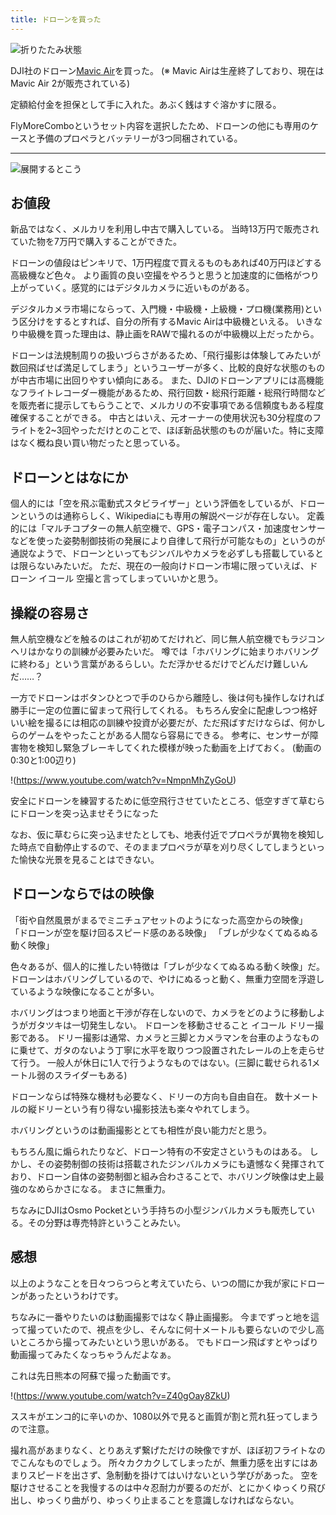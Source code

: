 ```yaml
---
title: ドローンを買った
---
```


![折りたたみ状態](https://cdn-ak.f.st-hatena.com/images/fotolife/h/hachipochi/20210714/20210714193051.jpg "折りたたみ状態")

DJI社のドローン[Mavic Air](https://www.dji.com/jp/mavic-air-2?site=brandsite&from=eol_mavic-air)を買った。
(※ Mavic Airは生産終了しており、現在はMavic Air 2が販売されている)

定額給付金を担保として手に入れた。あぶく銭はすぐ溶かすに限る。

FlyMoreComboというセット内容を選択したため、ドローンの他にも専用のケースと予備のプロペラとバッテリーが3つ同梱されている。

***

![展開するとこう](https://cdn-ak.f.st-hatena.com/images/fotolife/h/hachipochi/20210714/20210714193045.jpg "展開するとこう")

## お値段

新品ではなく、メルカリを利用し中古で購入している。
当時13万円で販売されていた物を7万円で購入することができた。

ドローンの値段はピンキリで、1万円程度で買えるものもあれば40万円ほどする高級機など色々。
より画質の良い空撮をやろうと思うと加速度的に価格がつり上がっていく。感覚的にはデジタルカメラに近いものがある。

デジタルカメラ市場にならって、入門機・中級機・上級機・プロ機(業務用)という区分けをするとすれば、自分の所有するMavic Airは中級機といえる。
いきなり中級機を買った理由は、静止画をRAWで撮れるのが中級機以上だったから。

ドローンは法規制周りの扱いづらさがあるため、「飛行撮影は体験してみたいが数回飛ばせば満足してしまう」というユーザーが多く、比較的良好な状態のものが中古市場に出回りやすい傾向にある。
また、DJIのドローンアプリには高機能なフライトレコーダー機能があるため、飛行回数・総飛行距離・総飛行時間などを販売者に提示してもらうことで、メルカリの不安事項である信頼度もある程度確保することができる。
中古とはいえ、元オーナーの使用状況も30分程度のフライトを2~3回やっただけとのことで、ほぼ新品状態のものが届いた。特に支障はなく概ね良い買い物だったと思っている。

## ドローンとはなにか

個人的には「空を飛ぶ電動式スタビライザー」という評価をしているが、ドローンというのは通称らしく、Wikipediaにも専用の解説ページが存在しない。
定義的には「マルチコプターの無人航空機で、GPS・電子コンパス・加速度センサーなどを使った姿勢制御技術の発展により自律して飛行が可能なもの」というのが通説なようで、ドローンといってもジンバルやカメラを必ずしも搭載しているとは限らないみたいだ。
ただ、現在の一般向けドローン市場に限っていえば、ドローン イコール 空撮と言ってしまっていいかと思う。

## 操縦の容易さ

無人航空機などを触るのはこれが初めてだけれど、同じ無人航空機でもラジコンヘリはかなりの訓練が必要みたいだ。
噂では「ホバリングに始まりホバリングに終わる」という言葉があるらしい。ただ浮かせるだけでどんだけ難しいんだ……？

一方でドローンはボタンひとつで手のひらから離陸し、後は何も操作しなければ勝手に一定の位置に留まって飛行してくれる。
もちろん安全に配慮しつつ格好いい絵を撮るには相応の訓練や投資が必要だが、ただ飛ばすだけならば、何かしらのゲームをやったことがある人間なら容易にできる。
参考に、センサーが障害物を検知し緊急ブレーキしてくれた模様が映った動画を上げておく。
(動画の0:30と1:00辺り)

!(https://www.youtube.com/watch?v=NmpnMhZyGoU)

安全にドローンを練習するために低空飛行させていたところ、低空すぎて草むらにドローンを突っ込ませそうになった

なお、仮に草むらに突っ込ませたとしても、地表付近でプロペラが異物を検知した時点で自動停止するので、そのままプロペラが草を刈り尽くしてしまうといった愉快な光景を見ることはできない。

## ドローンならではの映像

「街や自然風景がまるでミニチュアセットのようになった高空からの映像」
「ドローンが空を駆け回るスピード感のある映像」
「ブレが少なくてぬるぬる動く映像」

色々あるが、個人的に推したい特徴は「ブレが少なくてぬるぬる動く映像」だ。
ドローンはホバリングしているので、やけにぬるっと動く、無重力空間を浮遊しているような映像になることが多い。

ホバリングはつまり地面と干渉が存在しないので、カメラをどのように移動しようがガタツキは一切発生しない。
ドローンを移動させること イコール ドリー撮影である。
ドリー撮影は通常、カメラと三脚とカメラマンを台車のようなものに乗せて、ガタのないよう丁寧に水平を取りつつ設置されたレールの上を走らせて行う。
一般人が休日に1人で行うようなものではない。(三脚に載せられる1メートル弱のスライダーもある)

ドローンならば特殊な機材も必要なく、ドリーの方向も自由自在。
数十メートルの縦ドリーという有り得ない撮影技法も楽々やれてしまう。

ホバリングというのは動画撮影ととても相性が良い能力だと思う。

もちろん風に煽られたりなど、ドローン特有の不安定さというものはある。
しかし、その姿勢制御の技術は搭載されたジンバルカメラにも遺憾なく発揮されており、ドローン自体の姿勢制御と組み合わさることで、ホバリング映像は史上最強のなめらかさになる。
まさに無重力。

ちなみにDJIはOsmo Pocketという手持ちの小型ジンバルカメラも販売している。その分野は専売特許ということみたい。

## 感想

以上のようなことを日々つらつらと考えていたら、いつの間にか我が家にドローンがあったというわけです。

ちなみに一番やりたいのは動画撮影ではなく静止画撮影。
今までずっと地を這って撮っていたので、視点を少し、そんなに何十メートルも要らないので少し高いところから撮ってみたいという思いがある。
でもドローン飛ばすとやっぱり動画撮ってみたくなっちゃうんだよなぁ。

これは先日熊本の阿蘇で撮った動画です。

!(https://www.youtube.com/watch?v=Z40gOay8ZkU)

ススキがエンコ的に辛いのか、1080以外で見ると画質が割と荒れ狂ってしまうので注意。

撮れ高があまりなく、とりあえず繋げただけの映像ですが、ほぼ初フライトなのでこんなものでしょう。
所々カクカクしてしまったが、無重力感を出すにはあまりスピードを出さず、急制動を掛けてはいけないという学びがあった。
空を駆けさせることを我慢するのは中々忍耐力が要るのだが、とにかくゆっくり飛び出し、ゆっくり曲がり、ゆっくり止まることを意識しなければならない。
